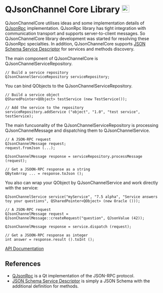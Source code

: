 # QJsonChannel Core Library <img src="https://seeklogo.com/images/C/c-logo-43CE78FF9C-seeklogo.com.png" width="24" height="24">

QJsonChannelCore utilises ideas and some implementation details of [QJsonRpc](https://bitbucket.org/devonit/qjsonrpc) implementation. QJsonRpc library has tight integration with communication transport and supports server-to-client messages. So QJsonChannelCore library development was started for resolving these QJsonRpc specialties. 
In addition, QJsonChannelCore supports [JSON Schema Service Descriptor](https://jsonrpc.org/historical/json-schema-service-descriptor.html) for services and methods discovery.

The main component of QJsonChannelCore is QJsonChannelServiceRepository. 
~~~~~~
// Build a service repository
QJsonChannelServiceRepository serviceRepository;
~~~~~~

You can bind QObjects to the QJsonChannelServiceRepository.
~~~~~~
// Build a service object
QSharedPointer<QObject> testService (new TestService());

// Add the service to the repository
serviceRepository.addService ("object", "1.0", "test service", testService);
~~~~~~

The main funcuonality of the QJsonChannelServiceRepository is processing QJsonChannelMessage and dispatching them to QJsonChannelService.
~~~~~~
// A JSON-RPC request
QJsonChannelMessage request;
request.fromJson (...);

QJsonChannelMessage response = serviceRepository.processMessage (request);

// Get a JSOON-RPC response as a string
QByteArray ... = response.toJson ();
~~~~~~

You also can wrap your QObject by QJsonChannelService and work directly with the service:
~~~~~~
QJsonChannelService service("myService", "7.5 alpha", "Service answers toy your questions", QSharedPointer<QObject> (new Oracle ()));

// A JSON-RPC request
QJsonChannelMessage request = QJsonChannelMessage::createRequest("question", QJsonValue (42));

QJsonChannelMessage response = service.dispatch (request);

// Get a JSOON-RPC response as integer
int answer = response.result ().toInt ();
~~~~~~

[API Documentation](http://kdeyev.github.io/QJsonChannelCore)

## References
- [QJsonRpc](https://bitbucket.org/devonit/qjsonrpc) is a Qt implementation of the JSON-RPC protocol.
- [JSON Schema Service Descriptor](https://jsonrpc.org/historical/json-schema-service-descriptor.html) is simply a JSON Schema with the additional definition for methods.
